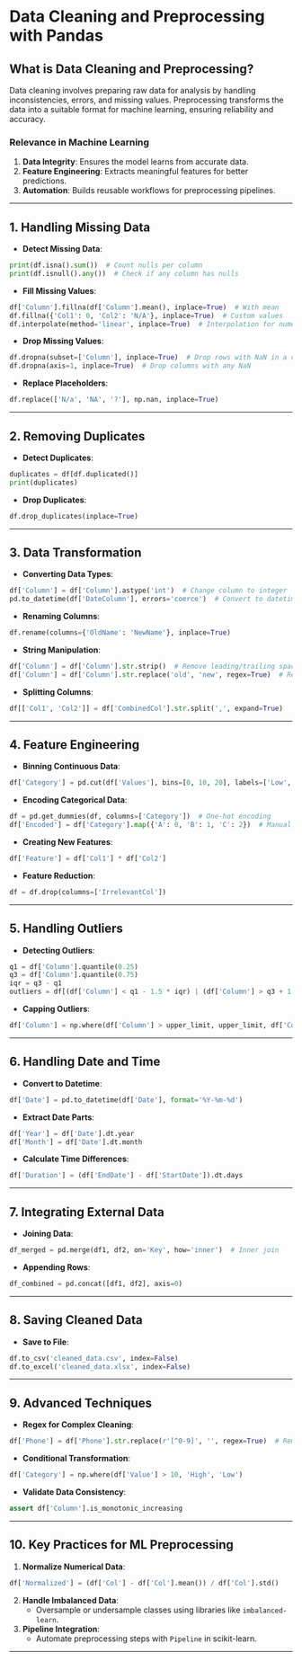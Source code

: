# **Data Cleaning and Preprocessing with Pandas**

## **What is Data Cleaning and Preprocessing?**
Data cleaning involves preparing raw data for analysis by handling inconsistencies, errors, and missing values. Preprocessing transforms the data into a suitable format for machine learning, ensuring reliability and accuracy.

### **Relevance in Machine Learning**
1. **Data Integrity**: Ensures the model learns from accurate data.
2. **Feature Engineering**: Extracts meaningful features for better predictions.
3. **Automation**: Builds reusable workflows for preprocessing pipelines.

---

## **1. Handling Missing Data**
- **Detect Missing Data**:
```python
print(df.isna().sum())  # Count nulls per column
print(df.isnull().any())  # Check if any column has nulls
```
- **Fill Missing Values**:
```python
df['Column'].fillna(df['Column'].mean(), inplace=True)  # With mean
df.fillna({'Col1': 0, 'Col2': 'N/A'}, inplace=True)  # Custom values
df.interpolate(method='linear', inplace=True)  # Interpolation for numerical data
```
- **Drop Missing Values**:
```python
df.dropna(subset=['Column'], inplace=True)  # Drop rows with NaN in a column
df.dropna(axis=1, inplace=True)  # Drop columns with any NaN
```
- **Replace Placeholders**:
```python
df.replace(['N/a', 'NA', '?'], np.nan, inplace=True)
```

---

## **2. Removing Duplicates**
- **Detect Duplicates**:
```python
duplicates = df[df.duplicated()]
print(duplicates)
```
- **Drop Duplicates**:
```python
df.drop_duplicates(inplace=True)
```

---

## **3. Data Transformation**
- **Converting Data Types**:
```python
df['Column'] = df['Column'].astype('int')  # Change column to integer
pd.to_datetime(df['DateColumn'], errors='coerce')  # Convert to datetime
```
- **Renaming Columns**:
```python
df.rename(columns={'OldName': 'NewName'}, inplace=True)
```
- **String Manipulation**:
```python
df['Column'] = df['Column'].str.strip()  # Remove leading/trailing spaces
df['Column'] = df['Column'].str.replace('old', 'new', regex=True)  # Replace text
```
- **Splitting Columns**:
```python
df[['Col1', 'Col2']] = df['CombinedCol'].str.split(',', expand=True)
```

---

## **4. Feature Engineering**
- **Binning Continuous Data**:
```python
df['Category'] = pd.cut(df['Values'], bins=[0, 10, 20], labels=['Low', 'High'])
```
- **Encoding Categorical Data**:
```python
df = pd.get_dummies(df, columns=['Category'])  # One-hot encoding
df['Encoded'] = df['Category'].map({'A': 0, 'B': 1, 'C': 2})  # Manual encoding
```
- **Creating New Features**:
```python
df['Feature'] = df['Col1'] * df['Col2']
```
- **Feature Reduction**:
```python
df = df.drop(columns=['IrrelevantCol'])
```

---

## **5. Handling Outliers**
- **Detecting Outliers**:
```python
q1 = df['Column'].quantile(0.25)
q3 = df['Column'].quantile(0.75)
iqr = q3 - q1
outliers = df[(df['Column'] < q1 - 1.5 * iqr) | (df['Column'] > q3 + 1.5 * iqr)]
```
- **Capping Outliers**:
```python
df['Column'] = np.where(df['Column'] > upper_limit, upper_limit, df['Column'])
```

---

## **6. Handling Date and Time**
- **Convert to Datetime**:
```python
df['Date'] = pd.to_datetime(df['Date'], format='%Y-%m-%d')
```
- **Extract Date Parts**:
```python
df['Year'] = df['Date'].dt.year
df['Month'] = df['Date'].dt.month
```
- **Calculate Time Differences**:
```python
df['Duration'] = (df['EndDate'] - df['StartDate']).dt.days
```

---

## **7. Integrating External Data**
- **Joining Data**:
```python
df_merged = pd.merge(df1, df2, on='Key', how='inner')  # Inner join
```
- **Appending Rows**:
```python
df_combined = pd.concat([df1, df2], axis=0)
```

---

## **8. Saving Cleaned Data**
- **Save to File**:
```python
df.to_csv('cleaned_data.csv', index=False)
df.to_excel('cleaned_data.xlsx', index=False)
```

---

## **9. Advanced Techniques**
- **Regex for Complex Cleaning**:
```python
df['Phone'] = df['Phone'].str.replace(r'[^0-9]', '', regex=True)  # Remove non-numeric chars
```
- **Conditional Transformation**:
```python
df['Category'] = np.where(df['Value'] > 10, 'High', 'Low')
```
- **Validate Data Consistency**:
```python
assert df['Column'].is_monotonic_increasing
```

---

## **10. Key Practices for ML Preprocessing**
1. **Normalize Numerical Data**:
```python
df['Normalized'] = (df['Col'] - df['Col'].mean()) / df['Col'].std()
```
2. **Handle Imbalanced Data**:
   - Oversample or undersample classes using libraries like `imbalanced-learn`.
3. **Pipeline Integration**:
   - Automate preprocessing steps with `Pipeline` in scikit-learn.

---